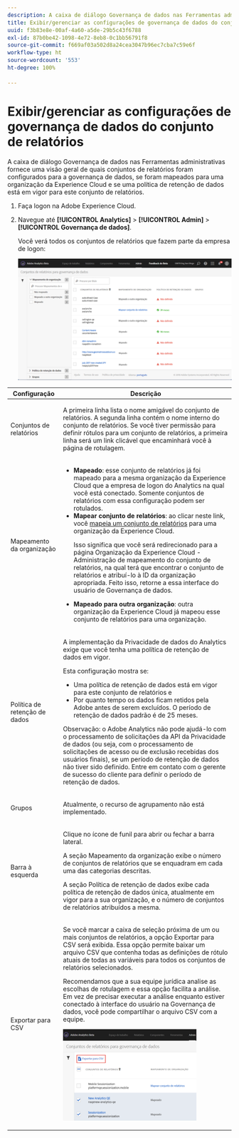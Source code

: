 ```yaml
---
description: A caixa de diálogo Governança de dados nas Ferramentas administrativas fornece uma visão geral de quais conjuntos de relatórios foram configurados para a governança de dados, se foram mapeados para uma organização da Experience Cloud e se uma política de retenção de dados está em vigor para este conjunto de relatórios.
title: Exibir/gerenciar as configurações de governança de dados do conjunto de relatórios
uuid: f3b83e8e-00af-4a60-a5de-29b5c43f6788
exl-id: 87b0be42-1098-4e72-8eb8-0c1bb56791f8
source-git-commit: f669af03a502d8a24cea3047b96ec7cba7c59e6f
workflow-type: ht
source-wordcount: '553'
ht-degree: 100%

---
```


# Exibir/gerenciar as configurações de governança de dados do conjunto de relatórios

A caixa de diálogo Governança de dados nas Ferramentas administrativas fornece uma visão geral de quais conjuntos de relatórios foram configurados para a governança de dados, se foram mapeados para uma organização da Experience Cloud e se uma política de retenção de dados está em vigor para este conjunto de relatórios.

1. Faça logon na Adobe Experience Cloud.
1. Navegue até **[!UICONTROL Analytics]** > **[!UICONTROL Admin]** > **[!UICONTROL Governança de dados]**.

   Você verá todos os conjuntos de relatórios que fazem parte da empresa de logon:

   ![](assets/privacy_setup_an.png)

<table id="table_448292730FF0475E9DCB731882F9A29B"> 
 <thead> 
  <tr> 
   <th colname="col1" class="entry"> Configuração </th> 
   <th colname="col2" class="entry"> Descrição </th> 
  </tr> 
 </thead>
 <tbody> 
  <tr> 
   <td colname="col1"> <p>Conjuntos de relatórios </p> </td> 
   <td colname="col2"> <p>A primeira linha lista o nome amigável do conjunto de relatórios. A segunda linha contém o nome interno do conjunto de relatórios. Se você tiver permissão para definir rótulos para um conjunto de relatórios, a primeira linha será um link clicável que encaminhará você à página de rotulagem. </p> </td> 
  </tr> 
  <tr> 
   <td colname="col1"> <p>Mapeamento da organização </p> </td> 
   <td colname="col2"> 
    <ul id="ul_EF8F613B0C5E42D19DB60BD0C89C114B"> 
     <li id="li_B35EE88555F547EFBF55ADE9D0C9EC3B"><b>Mapeado</b>: esse conjunto de relatórios já foi mapeado para a mesma organização da Experience Cloud que a empresa de logon do Analytics na qual você está conectado. Somente conjuntos de relatórios com essa configuração podem ser rotulados. </li> 
     <li id="li_4E800BF80CFF477BAA091EF272D9071C"><b>Mapear conjunto de relatórios</b>: ao clicar neste link, você <a href="https://experienceleague.adobe.com/docs/core-services/interface/about-core-services/report-suite-mapping.html">mapeia um conjunto de relatórios</a> para uma organização da Experience Cloud. <p>Isso significa que você será redirecionado para a página Organização da Experience Cloud - Administração de mapeamento do conjunto de relatórios, na qual terá que encontrar o conjunto de relatórios e atribuí-lo à ID da organização apropriada. Feito isso, retorne a essa interface do usuário de Governança de dados. </p> </li> 
     <li id="li_FF825A65D089487BBF5FCB0D74D41CD7"><b>Mapeado para outra organização</b>: outra organização da Experience Cloud já mapeou esse conjunto de relatórios para uma organização. </li> 
    </ul> </td> 
  </tr> 
  <tr> 
   <td colname="col1"> <p>Política de retenção de dados </p> </td> 
   <td colname="col2"> <p>A implementação da Privacidade de dados do Analytics exige que você tenha uma política de retenção de dados em vigor. </p> <p>Esta configuração mostra se: </p> 
    <ul> 
     <li>Uma política de retenção de dados está em vigor para este conjunto de relatórios e </li> 
     <li>Por quanto tempo os dados ficam retidos pela Adobe antes de serem excluídos. O período de retenção de dados padrão é de 25 meses. </li> 
    </ul> <p>Observação: o Adobe Analytics não pode ajudá-lo com o processamento de solicitações da API da Privacidade de dados (ou seja, com o processamento de solicitações de acesso ou de exclusão recebidas dos usuários finais), se um período de retenção de dados não tiver sido definido. Entre em contato com o gerente de sucesso do cliente para definir o período de retenção de dados. </p> </td> 
  </tr> 
  <tr> 
   <td colname="col1"> <p>Grupos </p> </td> 
   <td colname="col2"> <p>Atualmente, o recurso de agrupamento não está implementado. </p> </td> 
  </tr> 
  <tr> 
   <td colname="col1"> <p>Barra à esquerda </p> </td> 
   <td colname="col2"> <p>Clique no ícone de funil para abrir ou fechar a barra lateral. </p> <p>A seção Mapeamento da organização exibe o número de conjuntos de relatórios que se enquadram em cada uma das categorias descritas. </p> <p>A seção Política de retenção de dados exibe cada política de retenção de dados única, atualmente em vigor para a sua organização, e o número de conjuntos de relatórios atribuídos a mesma. </p> </td> 
  </tr> 
  <tr> 
   <td colname="col1"> <p>Exportar para CSV </p> </td> 
   <td colname="col2"> <p>Se você marcar a caixa de seleção próxima de um ou mais conjuntos de relatórios, a opção <span class="uicontrol">Exportar para CSV</span> será exibida. Essa opção permite baixar um arquivo CSV que contenha todas as definições de rótulo atuais de todas as variáveis para todos os conjuntos de relatórios selecionados. </p> <p>Recomendamos que a sua equipe jurídica analise as escolhas de rotulagem e essa opção facilita a análise. Em vez de precisar executar a análise enquanto estiver conectado à interface do usuário na Governança de dados, você pode compartilhar o arquivo CSV com a equipe. </p> <p><img placement="break"  src="assets/export_csv.png" width="300px" id="image_5FE821B2D07B402D8E0F6FE53D6FC52E" /> </p> </td> 
  </tr> 
 </tbody> 
</table>
